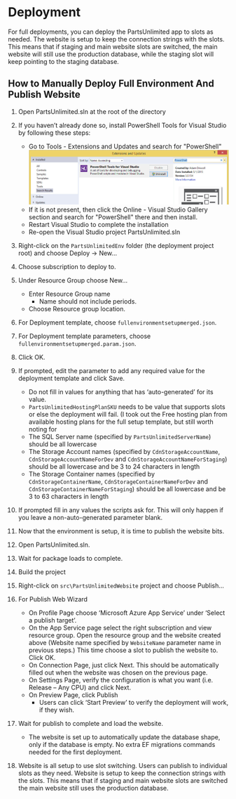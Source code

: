 # Deployment
For full deployments, you can deploy the PartsUnlimited app to slots as needed. The website is setup to keep the connection strings with the slots. This means that if staging and main website slots are switched, the main website will still use the production database, while the staging slot will keep pointing to the staging database.

## How to Manually Deploy Full Environment And Publish Website  
1.	Open PartsUnlimited.sln at the root of the directory
2.	If you haven’t already done so, install PowerShell Tools for Visual Studio by following these steps:
    * Go to Tools - Extensions and Updates and search for "PowerShell"
    ![PowerShell Tools for Visual Studio](./img/PowerShellToolsVS.jpg)
    * If it is not present, then click the Online - Visual Studio Gallery section and search for "PowerShell" there and then install.
    * Restart Visual Studio to complete the installation
    * Re-open the Visual Studio project PartsUnlimited.sln
3.	Right-click on the `PartsUnlimitedEnv` folder (the deployment project root) and choose Deploy -> New…
4.	Choose subscription to deploy to.
5.	Under Resource Group choose New…
    * Enter Resource Group name
       * Name should not include periods.
    * Choose Resource group location.
6.	For Deployment template, choose `fullenvironmentsetupmerged.json`.
7.	For Deployment template parameters, choose `fullenvironmentsetupmerged.param.json`.
8.	Click OK.
9.	If prompted, edit the parameter to add any required value for the deployment template and click Save.
    * Do not fill in values for anything that has ‘auto-generated’ for its value.
    * `PartsUnlimitedHostingPlanSKU` needs to be value that supports slots or else the deployment will fail.  (I took out the Free hosting plan from available hosting plans for the full setup template, but still worth noting for
    * The SQL Server name (specified by `PartsUnlimitedServerName`) should be all lowercase
    * The Storage Account names (specified by `CdnStorageAccountName`, `CdnStorageAccountNameForDev` and `CdnStorageAccountNameForStaging`) should be all lowercase and be 3 to 24 characters in length
    * The Storage Container names (specified by `CdnStorageContainerName`, `CdnStorageContainerNameForDev` and `CdnStorageContainerNameForStaging`) should be all lowercase and be 3 to 63 characters in length

10.	If prompted fill in any values the scripts ask for.  This will only happen if you leave a non-auto-generated parameter blank.
11.	Now that the environment is setup, it is time to publish the website bits.
12.	Open PartsUnlimited.sln.
13.	Wait for package loads to complete.
14.	Build the project
15.	Right-click on `src\PartsUnlimitedWebsite` project and choose Publish…
16.	For Publish Web Wizard
    * On Profile Page choose ‘Microsoft Azure App Service’ under ‘Select a publish target’.
    * On the App Service page select the right subscription and view resource group. Open the resource group and the website created above (Website name specified by `WebsiteName` parameter name in previous steps.) This time choose a slot to publish the website to. Click OK.
    * On Connection Page, just click Next.  This should be automatically filled out when the website was chosen on the previous page.
    * On Settings Page, verify the configuration is what you want (i.e. Release – Any CPU) and click Next.
    * On Preview Page, click Publish
        * Users can click ‘Start Preview’ to verify the deployment will work, if they wish.  
17.	Wait for publish to complete and load the website.
    * The website is set up to automatically update the database shape, only if the database is empty.  No extra EF migrations commands needed for the first deployment.
18.	Website is all setup to use slot switching.  Users can publish to individual slots as they need.  Website is setup to keep the connection strings with the slots.  This means that if staging and main website slots are switched the main website still uses the production database.
